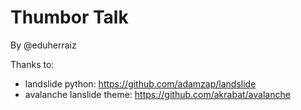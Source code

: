 Thumbor Talk
================

By @eduherraiz

Thanks to: 

* landslide python: https://github.com/adamzap/landslide
* avalanche lanslide theme:  https://github.com/akrabat/avalanche
